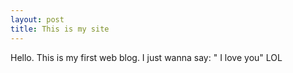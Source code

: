 ```yaml
---
layout: post
title: This is my site
---
```


Hello. This is my first web blog. 
I just wanna say: " I love you" LOL

